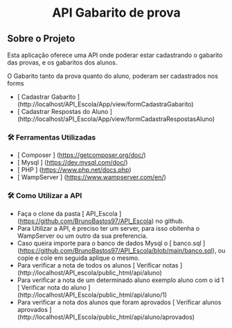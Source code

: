 <h1 style = "text-align: center; font-weight: bold;"> API  Gabarito de prova</h1>

##  Sobre o Projeto

Esta aplicação oferece uma API onde poderar estar cadastrando o gabarito das provas, e os gabaritos dos alunos.


O Gabarito tanto da prova quanto do aluno, poderam ser cadastrados nos forms 

- [ Cadastrar Gabarito ] (http://localhost/API_Escola/App/view/formCadastraGabarito)
- [ Cadastrar Respostas do Aluno ] (http://localhost/aPI_Escola/App/view/formCadastraRespostasAluno)

### 🛠 Ferramentas Utilizadas

- [ Composer ] (https://getcomposer.org/doc/)
- [ Mysql ] (https://dev.mysql.com/doc/)
- [ PHP ] (https://www.php.net/docs.php) 
- [ WampServer ] (https://www.wampserver.com/en/)


### 🛠 Como Utilizar a API

- Faça o clone da pasta [ API_Escola ] (https://github.com/BrunoBastos97/API_Escola) no github.
- Para Utilizar a API, é preciso ter um server, para isso obitenha o WampServer ou um outro da sua preferencia.
- Caso queira importe para o banco de dados Mysql o [ banco.sql ] (https://github.com/BrunoBastos97/API_Escola/blob/main/banco.sql), ou copie e cole em seguida aplique o mesmo.
- Para verificar a nota de todos os alunos [ Verificar notas ] (http://localhost/API_escola/public_html/api/aluno)
- Para verificar a nota de um determinado aluno exemplo aluno com o id 1 [ Verificar nota do aluno ] (http://localhost/API_Escola/public_html/api/aluno/1)
- Para verificar a nota dos alunos que foram aprovados [ Verificar alunos aprovados ] (http://localhost/API_Escola/public_html/api/aluno/aprovados)



